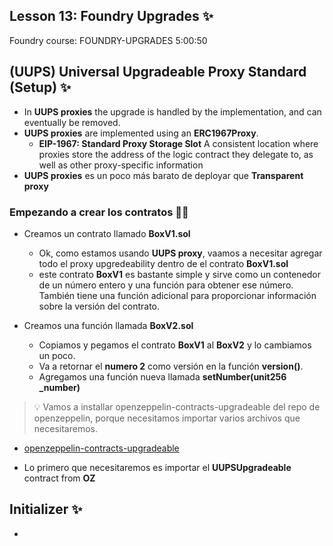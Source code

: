 ## Lesson 13: Foundry Upgrades ✨
Foundry course: FOUNDRY-UPGRADES
5:00:50

## (UUPS) Universal Upgradeable Proxy Standard (Setup) ✨
- In **UUPS proxies** the upgrade is handled by the implementation, and can eventually be removed.
- **UUPS proxies** are implemented using an **ERC1967Proxy**.
  -  **EIP-1967: Standard Proxy Storage Slot**
  A consistent location where proxies store the address of the logic contract they delegate to, as well as other proxy-specific information
- **UUPS proxies** es un poco más barato de deployar que **Transparent proxy**

### Empezando a crear los contratos 🧑‍🔬
- Creamos un contrato llamado **BoxV1.sol**
  - Ok, como estamos usando **UUPS proxy**, vaamos a necesitar agregar todo el proxy upgredeability dentro de el contrato **BoxV1.sol**
  - este contrato **BoxV1** es bastante simple y sirve como un contenedor de un número entero y una función para obtener ese número. También tiene una función adicional para proporcionar información sobre la versión del contrato.

- Creamos una función llamada **BoxV2.sol**
  - Copiamos y pegamos el contrato **BoxV1** al **BoxV2** y lo cambiamos un poco.
  - Va a retornar el **numero 2** como versión en la función **version()**.
  - Agregamos una función nueva llamada **setNumber(unit256 _number)**
>💡 Vamos a installar openzeppelin-contracts-upgradeable del repo de openzeppelin, porque necesitamos importar varios archivos que necesitaremos.
- [openzeppelin-contracts-upgradeable](https://github.com/OpenZeppelin/openzeppelin-contracts-upgradeable)

- Lo primero que necesitaremos es importar el **UUPSUpgradeable** contract from **OZ**

##  Initializer ✨
- 
